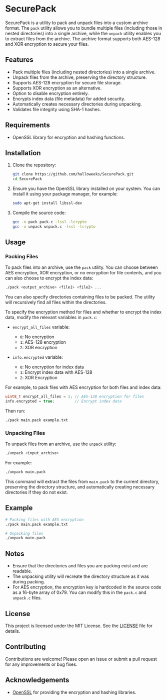 # SecurePack

SecurePack is a utility to pack and unpack files into a custom archive format. The `pack` utility allows you to bundle multiple files (including those in nested directories) into a single archive, while the `unpack` utility enables you to extract files from the archive. The archive format supports both AES-128 and XOR encryption to secure your files.

## Features

- Pack multiple files (including nested directories) into a single archive.
- Unpack files from the archive, preserving the directory structure.
- Supports AES-128 encryption for secure file storage.
- Supports XOR encryption as an alternative.
- Option to disable encryption entirely.
- Encrypts index data (file metadata) for added security.
- Automatically creates necessary directories during unpacking.
- Validates file integrity using SHA-1 hashes.

## Requirements

- OpenSSL library for encryption and hashing functions.

## Installation

1. Clone the repository:
    ```sh
    git clone https://github.com/halloweeks/SecurePack.git
    cd SecurePack
    ```

2. Ensure you have the OpenSSL library installed on your system. You can install it using your package manager, for example:
    ```sh
    sudo apt-get install libssl-dev
    ```

3. Compile the source code:
    ```sh
    gcc -o pack pack.c -lssl -lcrypto
    gcc -o unpack unpack.c -lssl -lcrypto
    ```

## Usage

### Packing Files

To pack files into an archive, use the `pack` utility. You can choose between AES encryption, XOR encryption, or no encryption for file contents, and you can also choose to encrypt the index data:

```sh
./pack <output_archive> <file1> <file2> ...
```

You can also specify directories containing files to be packed. The utility will recursively find all files within the directories.

To specify the encryption method for files and whether to encrypt the index data, modify the relevant variables in `pack.c`:

- `encrypt_all_files` variable:
  - `0`: No encryption
  - `1`: AES-128 encryption
  - `2`: XOR encryption

- `info.encrypted` variable:
  - `0`: No encryption for index data
  - `1`: Encrypt index data with AES-128
  - `2`: XOR Encryption

For example, to pack files with AES encryption for both files and index data:
```c
uint8_t encrypt_all_files = 1; // AES-128 encryption for files
info.encrypted = true;         // Encrypt index data
```

Then run:
```sh
./pack main.pack example.txt
```

### Unpacking Files

To unpack files from an archive, use the `unpack` utility:

```sh
./unpack <input_archive>
```

For example:
```sh
./unpack main.pack
```

This command will extract the files from `main.pack` to the current directory, preserving the directory structure, and automatically creating necessary directories if they do not exist.

## Example

```sh
# Packing files with AES encryption
./pack main.pack example.txt

# Unpacking files
./unpack main.pack
```

## Notes

- Ensure that the directories and files you are packing exist and are readable.
- The unpacking utility will recreate the directory structure as it was during packing.
- For AES encryption, the encryption key is hardcoded in the source code as a 16-byte array of 0x79. You can modify this in the `pack.c` and `unpack.c` files.

## License

This project is licensed under the MIT License. See the [LICENSE](LICENSE) file for details.

## Contributing

Contributions are welcome! Please open an issue or submit a pull request for any improvements or bug fixes.

## Acknowledgements

- [OpenSSL](https://www.openssl.org/) for providing the encryption and hashing libraries.

